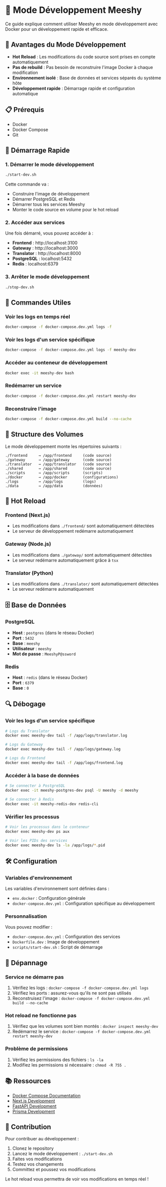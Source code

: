 # 🚀 Mode Développement Meeshy

Ce guide explique comment utiliser Meeshy en mode développement avec Docker pour un développement rapide et efficace.

## 🎯 Avantages du Mode Développement

- **Hot Reload** : Les modifications du code source sont prises en compte automatiquement
- **Pas de rebuild** : Pas besoin de reconstruire l'image Docker à chaque modification
- **Environnement isolé** : Base de données et services séparés du système hôte
- **Développement rapide** : Démarrage rapide et configuration automatique

## 📋 Prérequis

- Docker
- Docker Compose
- Git

## 🚀 Démarrage Rapide

### 1. Démarrer le mode développement

```bash
./start-dev.sh
```

Cette commande va :
- Construire l'image de développement
- Démarrer PostgreSQL et Redis
- Démarrer tous les services Meeshy
- Monter le code source en volume pour le hot reload

### 2. Accéder aux services

Une fois démarré, vous pouvez accéder à :

- **Frontend** : http://localhost:3100
- **Gateway** : http://localhost:3000
- **Translator** : http://localhost:8000
- **PostgreSQL** : localhost:5432
- **Redis** : localhost:6379

### 3. Arrêter le mode développement

```bash
./stop-dev.sh
```

## 🔧 Commandes Utiles

### Voir les logs en temps réel
```bash
docker-compose -f docker-compose.dev.yml logs -f
```

### Voir les logs d'un service spécifique
```bash
docker-compose -f docker-compose.dev.yml logs -f meeshy-dev
```

### Accéder au conteneur de développement
```bash
docker exec -it meeshy-dev bash
```

### Redémarrer un service
```bash
docker-compose -f docker-compose.dev.yml restart meeshy-dev
```

### Reconstruire l'image
```bash
docker-compose -f docker-compose.dev.yml build --no-cache
```

## 📁 Structure des Volumes

Le mode développement monte les répertoires suivants :

```
./frontend     → /app/frontend     (code source)
./gateway      → /app/gateway      (code source)
./translator   → /app/translator   (code source)
./shared       → /app/shared       (code source)
./scripts      → /app/scripts      (scripts)
./docker       → /app/docker       (configurations)
./logs         → /app/logs         (logs)
./data         → /app/data         (données)
```

## 🔄 Hot Reload

### Frontend (Next.js)
- Les modifications dans `./frontend/` sont automatiquement détectées
- Le serveur de développement redémarre automatiquement

### Gateway (Node.js)
- Les modifications dans `./gateway/` sont automatiquement détectées
- Le serveur redémarre automatiquement grâce à `tsx`

### Translator (Python)
- Les modifications dans `./translator/` sont automatiquement détectées
- Le serveur redémarre automatiquement

## 🗄️ Base de Données

### PostgreSQL
- **Host** : `postgres` (dans le réseau Docker)
- **Port** : `5432`
- **Base** : `meeshy`
- **Utilisateur** : `meeshy`
- **Mot de passe** : `MeeshyP@ssword`

### Redis
- **Host** : `redis` (dans le réseau Docker)
- **Port** : `6379`
- **Base** : `0`

## 🔍 Débogage

### Voir les logs d'un service spécifique
```bash
# Logs du Translator
docker exec meeshy-dev tail -f /app/logs/translator.log

# Logs du Gateway
docker exec meeshy-dev tail -f /app/logs/gateway.log

# Logs du Frontend
docker exec meeshy-dev tail -f /app/logs/frontend.log
```

### Accéder à la base de données
```bash
# Se connecter à PostgreSQL
docker exec -it meeshy-postgres-dev psql -U meeshy -d meeshy

# Se connecter à Redis
docker exec -it meeshy-redis-dev redis-cli
```

### Vérifier les processus
```bash
# Voir les processus dans le conteneur
docker exec meeshy-dev ps aux

# Voir les PIDs des services
docker exec meeshy-dev ls -la /app/logs/*.pid
```

## 🛠️ Configuration

### Variables d'environnement
Les variables d'environnement sont définies dans :
- `env.docker` : Configuration générale
- `docker-compose.dev.yml` : Configuration spécifique au développement

### Personnalisation
Vous pouvez modifier :
- `docker-compose.dev.yml` : Configuration des services
- `Dockerfile.dev` : Image de développement
- `scripts/start-dev.sh` : Script de démarrage

## 🚨 Dépannage

### Service ne démarre pas
1. Vérifiez les logs : `docker-compose -f docker-compose.dev.yml logs`
2. Vérifiez les ports : assurez-vous qu'ils ne sont pas utilisés
3. Reconstruisez l'image : `docker-compose -f docker-compose.dev.yml build --no-cache`

### Hot reload ne fonctionne pas
1. Vérifiez que les volumes sont bien montés : `docker inspect meeshy-dev`
2. Redémarrez le service : `docker-compose -f docker-compose.dev.yml restart meeshy-dev`

### Problème de permissions
1. Vérifiez les permissions des fichiers : `ls -la`
2. Modifiez les permissions si nécessaire : `chmod -R 755 .`

## 📚 Ressources

- [Docker Compose Documentation](https://docs.docker.com/compose/)
- [Next.js Development](https://nextjs.org/docs/development)
- [FastAPI Development](https://fastapi.tiangolo.com/tutorial/)
- [Prisma Development](https://www.prisma.io/docs/guides/development-and-testing)

## 🤝 Contribution

Pour contribuer au développement :

1. Clonez le repository
2. Lancez le mode développement : `./start-dev.sh`
3. Faites vos modifications
4. Testez vos changements
5. Committez et poussez vos modifications

Le hot reload vous permettra de voir vos modifications en temps réel !
